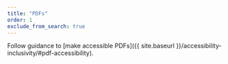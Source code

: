 ```yaml
---
title: "PDFs"
order: 1
exclude_from_search: true
---
```




Follow guidance to
[make accessible PDFs]({{ site.baseurl }}/accessibility-inclusivity/#pdf-accessibility).



